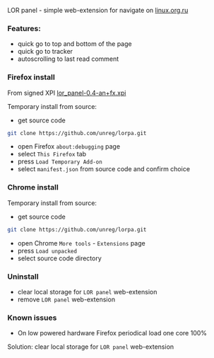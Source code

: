 LOR panel - simple web-extension for navigate on [linux.org.ru](https://linux.org.ru)

### Features:
* quick go to top and bottom of the page
* quick go to tracker
* autoscrolling to last read comment

### Firefox install

From signed XPI [lor_panel-0.4-an+fx.xpi](https://github.com/unreg/lorpa/releases/download/0.3/lor_panel-0.3-an+fx.xpi)

Temporary install from source:
* get source code
```sh
git clone https://github.com/unreg/lorpa.git
```
* open Firefox `about:debugging` page
* select `This Firefox` tab
* press `Load Temporary Add-on`
* select `manifest.json` from source code and confirm choice


### Chrome install

Temporary install from source:
* get source code
```sh
git clone https://github.com/unreg/lorpa.git
```
* open Chrome `More tools` - `Extensions` page
* press `Load unpacked`
* select source code directory

### Uninstall

* clear local storage for `LOR panel` web-extension
* remove `LOR panel` web-extension

### Known issues

* On low powered hardware Firefox periodical load one core 100%

Solution: clear local storage for `LOR panel` web-extension
